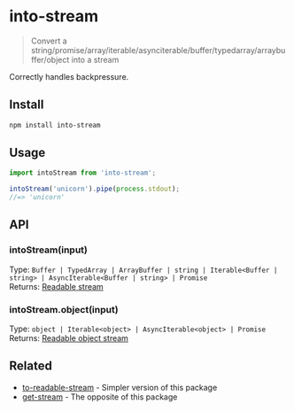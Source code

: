 # into-stream

> Convert a string/promise/array/iterable/asynciterable/buffer/typedarray/arraybuffer/object into a stream

Correctly handles backpressure.

## Install

```sh
npm install into-stream
```

## Usage

```js
import intoStream from 'into-stream';

intoStream('unicorn').pipe(process.stdout);
//=> 'unicorn'
```

## API

### intoStream(input)

Type: `Buffer | TypedArray | ArrayBuffer | string | Iterable<Buffer | string> | AsyncIterable<Buffer | string> | Promise`\
Returns: [Readable stream](https://nodejs.org/api/stream.html#class-streamreadable)

### intoStream.object(input)

Type: `object | Iterable<object> | AsyncIterable<object> | Promise`\
Returns: [Readable object stream](https://nodejs.org/api/stream.html#object-mode)

## Related

- [to-readable-stream](https://github.com/sindresorhus/to-readable-stream) - Simpler version of this package
- [get-stream](https://github.com/sindresorhus/get-stream) - The opposite of this package
